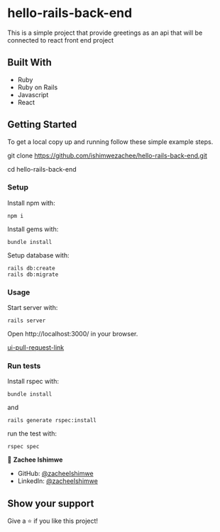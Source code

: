 # hello-rails-back-end
This is a simple project that provide greetings as an api that will be connected to react front end project

## Built With

- Ruby
- Ruby on Rails
- Javascript
- React
## Getting Started

To get a local copy up and running follow these simple example steps.

git clone https://github.com/ishimwezachee/hello-rails-back-end.git

cd hello-rails-back-end

### Setup

Install npm with:

```
npm i
```
Install gems with:

```
bundle install
```
Setup database with:

```
rails db:create
rails db:migrate
```
### Usage

Start server with:

```
rails server
```

Open http://localhost:3000/ in your browser.

[ui-pull-request-link](https://github.com/ishimwezachee/hello-react-front-end/pull/1)

### Run tests

Install rspec with:

```
bundle install
```

and

```
rails generate rspec:install
```

run the test with:

```
rspec spec
```

👤 **Zachee Ishimwe**

- GitHub: [@zacheeIshimwe](https://github.com/ishimwezachee)
- LinkedIn: [@zacheeIshimwe](https://www.linkedin.com/in/zachee-ishimwe-ab952a119/)


## Show your support

Give a ⭐️ if you like this project!

